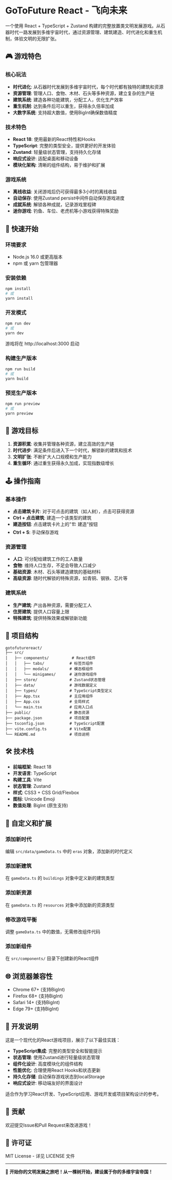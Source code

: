 # GoToFuture React - 飞向未来

一个使用 React + TypeScript + Zustand 构建的完整放置类文明发展游戏。从石器时代一路发展到多维宇宙时代，通过资源管理、建筑建造、时代进化和重生机制，体验文明的无限扩张。

## 🎮 游戏特色

### 核心玩法
- **时代进化**: 从石器时代发展到多维宇宙时代，每个时代都有独特的建筑和资源
- **资源管理**: 管理人口、食物、木材、石头等多种资源，建立复杂的生产链
- **建筑系统**: 建造各种功能建筑，分配工人，优化生产效率
- **重生机制**: 达到条件后可以重生，获得永久倍率加成
- **大数字系统**: 支持超大数值，使用BigInt确保数值精度

### 技术特色
- **React 18**: 使用最新的React特性和Hooks
- **TypeScript**: 完整的类型安全，提供更好的开发体验
- **Zustand**: 轻量级状态管理，支持持久化存储
- **响应式设计**: 适配桌面和移动设备
- **模块化架构**: 清晰的组件结构，易于维护和扩展

### 游戏系统
- **离线收益**: 关闭游戏后仍可获得最多3小时的离线收益
- **自动保存**: 使用Zustand persist中间件自动保存游戏进度
- **成就系统**: 解锁各种成就，记录游戏里程碑
- **迷你游戏**: 钓鱼、车位、老虎机等小游戏获得特殊奖励

## 🚀 快速开始

### 环境要求
- Node.js 16.0 或更高版本
- npm 或 yarn 包管理器

### 安装依赖
```bash
npm install
# 或
yarn install
```

### 开发模式
```bash
npm run dev
# 或
yarn dev
```

游戏将在 http://localhost:3000 启动

### 构建生产版本
```bash
npm run build
# 或
yarn build
```

### 预览生产版本
```bash
npm run preview
# 或
yarn preview
```

## 🎯 游戏目标

1. **资源积累**: 收集并管理各种资源，建立高效的生产链
2. **时代进步**: 满足条件后进入下一个时代，解锁新的建筑和技术
3. **文明扩张**: 不断扩大人口规模和生产能力
4. **重生循环**: 通过重生获得永久加成，实现指数级增长

## 🕹️ 操作指南

### 基本操作
- **点击建筑卡片**: 对于可点击的建筑（如人树），点击可获得资源
- **Ctrl + 点击建筑**: 建造一个该类型的建筑
- **建造按钮**: 点击建筑卡片上的"🏗️ 建造"按钮
- **Ctrl + S**: 手动保存游戏

### 资源管理
- **人口**: 可分配给建筑工作的工人数量
- **食物**: 维持人口生存，不足会导致人口减少
- **基础资源**: 木材、石头等建造建筑的基础材料
- **高级资源**: 随时代解锁的特殊资源，如青铜、钢铁、芯片等

### 建筑系统
- **生产建筑**: 产出各种资源，需要分配工人
- **住房建筑**: 提供人口容量上限
- **特殊建筑**: 提供特殊效果或解锁新功能

## 📁 项目结构

```
gotofuturereact/
├── src/
│   ├── components/          # React组件
│   │   ├── tabs/           # 标签页组件
│   │   ├── modals/         # 模态框组件
│   │   └── minigames/      # 迷你游戏组件
│   ├── store/              # Zustand状态管理
│   ├── data/               # 游戏数据定义
│   ├── types/              # TypeScript类型定义
│   ├── App.tsx             # 主应用组件
│   ├── App.css             # 全局样式
│   └── main.tsx            # 应用入口点
├── public/                 # 静态资源
├── package.json            # 项目配置
├── tsconfig.json           # TypeScript配置
├── vite.config.ts          # Vite配置
└── README.md               # 项目说明
```

## 🛠️ 技术栈

- **前端框架**: React 18
- **开发语言**: TypeScript
- **构建工具**: Vite
- **状态管理**: Zustand
- **样式**: CSS3 + CSS Grid/Flexbox
- **图标**: Unicode Emoji
- **数值处理**: BigInt (原生支持)

## 🎨 自定义和扩展

### 添加新时代
编辑 `src/data/gameData.ts` 中的 `eras` 对象，添加新的时代定义

### 添加新建筑
在 `gameData.ts` 的 `buildings` 对象中定义新的建筑类型

### 添加新资源
在 `gameData.ts` 的 `resources` 对象中添加新的资源类型

### 修改游戏平衡
调整 `gameData.ts` 中的数值，无需修改组件代码

### 添加新组件
在 `src/components/` 目录下创建新的React组件

## 🌐 浏览器兼容性

- Chrome 67+ (支持BigInt)
- Firefox 68+ (支持BigInt)
- Safari 14+ (支持BigInt)
- Edge 79+ (支持BigInt)

## 📝 开发说明

这是一个现代化的React游戏项目，展示了以下最佳实践：

- **TypeScript集成**: 完整的类型安全和智能提示
- **状态管理**: 使用Zustand进行轻量级状态管理
- **组件化设计**: 高度模块化的组件结构
- **性能优化**: 合理使用React Hooks和状态更新
- **持久化存储**: 自动保存游戏状态到localStorage
- **响应式设计**: 移动端友好的界面设计

适合作为学习React开发、TypeScript应用、游戏开发或项目架构设计的参考。

## 🤝 贡献

欢迎提交Issue和Pull Request来改进游戏！

## 📄 许可证

MIT License - 详见 LICENSE 文件

---

🚀 **开始你的文明发展之旅吧！从一棵树开始，建设属于你的多维宇宙帝国！**

